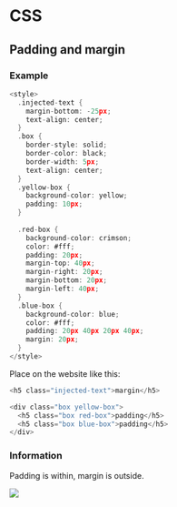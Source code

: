 # CSS

## Padding and margin

### Example

```h
<style>
  .injected-text {
    margin-bottom: -25px;
    text-align: center;
  }
  .box {
    border-style: solid;
    border-color: black;
    border-width: 5px;
    text-align: center;
  }
  .yellow-box {
    background-color: yellow;
    padding: 10px;
  }
  
  .red-box {
    background-color: crimson;
    color: #fff;
    padding: 20px;
    margin-top: 40px;
    margin-right: 20px;
    margin-bottom: 20px;
    margin-left: 40px;
  }
  .blue-box {
    background-color: blue;
    color: #fff;
    padding: 20px 40px 20px 40px;
    margin: 20px;
  }
</style>
```

Place on the website like this:
```h
<h5 class="injected-text">margin</h5>

<div class="box yellow-box">
  <h5 class="box red-box">padding</h5>
  <h5 class="box blue-box">padding</h5>
</div>
```


### Information
Padding is within, margin is outside. 

![](https://i.stack.imgur.com/UHD7W.gif)
